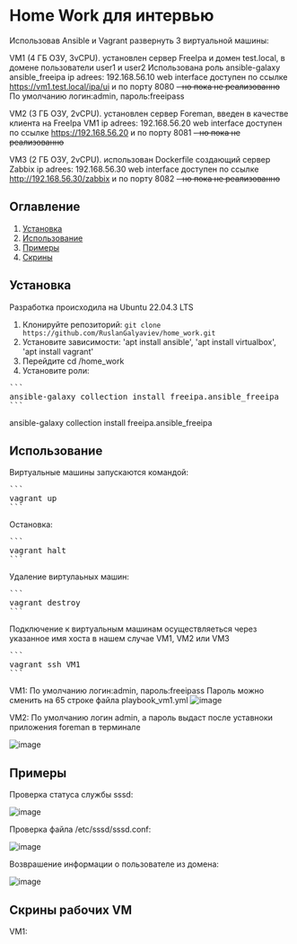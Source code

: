 # Home Work для интервью

Использовав Ansible и Vagrant
развернуть 3 виртуальной машины:

VM1 (4 ГБ ОЗУ, 3vCPU). установлен сервер FreeIpa и домен test.local, в домене пользователи user1 и user2
Использована роль ansible-galaxy ansible_freeipa
ip adrees: 192.168.56.10
web interface доступен по ссылке https://vm1.test.local/ipa/ui и по порту 8080 ~~- но пока не реализованно~~
По умолчанию логин:admin, пароль:freeipass


VM2 (3 ГБ ОЗУ, 2vCPU). установлен сервер Foreman, введен в качестве клиента на FreeIpa VM1
ip adrees: 192.168.56.20
web interface доступен по ссылке https://192.168.56.20 и по порту 8081 ~~- но пока не реализованно~~

VM3 (2 ГБ ОЗУ, 2vCPU). использован Dockerfile создающий сервер Zabbix
ip adrees: 192.168.56.30
web interface доступен по ссылке http://192.168.56.30/zabbix и по порту 8082 ~~- но пока не реализованно~~

## Оглавление

1. [Установка](#установка)
2. [Использование](#использование)
3. [Примеры](#примеры)
4. [Скрины](#скрины)

## Установка
  Разработка происходила на Ubuntu 22.04.3 LTS 
1. Клонируйте репозиторий: `git clone https://github.com/RuslanGalyaviev/home_work.git`
2. Установите зависимости: 'apt install ansible', 'apt install virtualbox', 'apt install vagrant'
3. Перейдите cd /home_work
4. Установите роли:
<pre>
```
ansible-galaxy collection install freeipa.ansible_freeipa
```
</pre> ansible-galaxy collection install freeipa.ansible_freeipa

## Использование

Виртуальные машины запускаются командой:

<pre>
```
vagrant up
```
</pre> 

Остановка:

<pre>
```
vagrant halt
```
</pre> 

Удаление виртулаьных машин:

<pre>
```
vagrant destroy
```
</pre> 

Подключение к виртуальным машинам осуществляеться через указанное имя хоста в нашем случае VM1, VM2 или VM3

<pre>
```
vagrant ssh VM1
```
</pre> 

VM1: 
По умолчанию логин:admin, пароль:freeipass
Пароль можно сменить на 65 строке файла playbook_vm1.yml
![image](https://github.com/RuslanGalyaviev/home_work/assets/38991333/3a53ba54-3ffc-4508-b28a-c8a1865fc13f)


VM2:
По умолчанию логин admin, а пароль выдаст после уставноки приложения foreman в терминале

![image](https://github.com/RuslanGalyaviev/home_work/assets/38991333/a199299d-0909-4182-9852-ad7be6b1b8ec)


## Примеры

Проверка статуса службы sssd:

![image](https://github.com/RuslanGalyaviev/home_work/assets/38991333/522adce4-d4cf-426d-9d43-14599e7d1087)

Проверка файла /etc/sssd/sssd.conf:

![image](https://github.com/RuslanGalyaviev/home_work/assets/38991333/0d1b8b59-2791-4805-8d27-dda36af29eae)

Возврашение информации о пользователе из домена:

![image](https://github.com/RuslanGalyaviev/home_work/assets/38991333/396d4b95-d7a3-4be8-b8b0-fdf1604c035c)

## Скрины рабочих VM
VM1:
